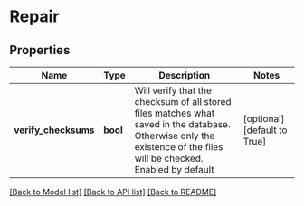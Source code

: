 # Repair

## Properties
Name | Type | Description | Notes
------------ | ------------- | ------------- | -------------
**verify_checksums** | **bool** | Will verify that the checksum of all stored files matches what saved in the database. Otherwise only the existence of the files will be checked. Enabled by default | [optional] [default to True]

[[Back to Model list]](../README.md#documentation-for-models) [[Back to API list]](../README.md#documentation-for-api-endpoints) [[Back to README]](../README.md)


